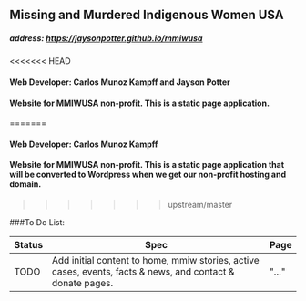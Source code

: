 ## Missing and Murdered Indigenous Women USA

##### address: https://jaysonpotter.github.io/mmiwusa

<<<<<<< HEAD
#### Web Developer: Carlos Munoz Kampff and Jayson Potter

#### Website for MMIWUSA non-profit. This is a static page application.
=======
#### Web Developer: Carlos Munoz Kampff

#### Website for MMIWUSA non-profit. This is a static page application that will be converted to Wordpress when we get our non-profit hosting and domain.
>>>>>>> upstream/master

###To Do List:

|Status|Spec|Page|                
|------|----|----|
|TODO| Add initial content to home, mmiw stories, active cases, events, facts & news, and contact & donate pages. | "..." |
